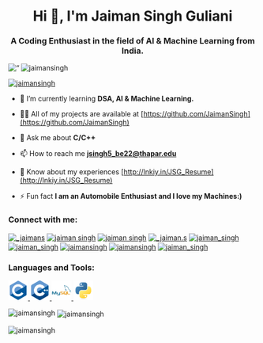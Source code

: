 <h1 align="center">Hi 👋, I'm Jaiman Singh Guliani</h1>
<h3 align="center">A Coding Enthusiast in the field of AI & Machine Learning from India.</h3>
<img align = “ right “ width = 400 alt= “ coding ” src = "![IMG_4366](https://github.com/JaimanSingh/JaimanSingh/assets/123560972/a01c86e9-40f8-4058-af51-1c829fcd897a)
"
<p align="left"> <img src="https://komarev.com/ghpvc/?username=jaimansingh&label=Profile%20views&color=0e75b6&style=flat" alt="jaimansingh" /> </p>

<p align="left"> <a href="https://github.com/ryo-ma/github-profile-trophy"><img src="https://github-profile-trophy.vercel.app/?username=jaimansingh" alt="jaimansingh" /></a> </p>

- 🌱 I’m currently learning **DSA, AI & Machine Learning.**

- 👨‍💻 All of my projects are available at [https://github.com/JaimanSingh](https://github.com/JaimanSingh)

- 💬 Ask me about **C/C++**

- 📫 How to reach me **jsingh5_be22@thapar.edu**

- 📄 Know about my experiences [http://lnkiy.in/JSG_Resume](http://lnkiy.in/JSG_Resume)

- ⚡ Fun fact **I am an Automobile Enthusiast and I love my Machines:)**

<h3 align="left">Connect with me:</h3>
<p align="left">
<a href="https://twitter.com/_jaimans" target="blank"><img align="center" src="https://raw.githubusercontent.com/rahuldkjain/github-profile-readme-generator/master/src/images/icons/Social/twitter.svg" alt="_jaimans" height="30" width="40" /></a>
<a href="https://linkedin.com/in/jaiman singh" target="blank"><img align="center" src="https://raw.githubusercontent.com/rahuldkjain/github-profile-readme-generator/master/src/images/icons/Social/linked-in-alt.svg" alt="jaiman singh" height="30" width="40" /></a>
<a href="https://fb.com/jaiman singh" target="blank"><img align="center" src="https://raw.githubusercontent.com/rahuldkjain/github-profile-readme-generator/master/src/images/icons/Social/facebook.svg" alt="jaiman singh" height="30" width="40" /></a>
<a href="https://instagram.com/_jaiman.s" target="blank"><img align="center" src="https://raw.githubusercontent.com/rahuldkjain/github-profile-readme-generator/master/src/images/icons/Social/instagram.svg" alt="_jaiman.s" height="30" width="40" /></a>
<a href="https://www.codechef.com/users/jaiman_singh" target="blank"><img align="center" src="https://cdn.jsdelivr.net/npm/simple-icons@3.1.0/icons/codechef.svg" alt="jaiman_singh" height="30" width="40" /></a>
<a href="https://codeforces.com/profile/jaiman_singh" target="blank"><img align="center" src="https://raw.githubusercontent.com/rahuldkjain/github-profile-readme-generator/master/src/images/icons/Social/codeforces.svg" alt="jaiman_singh" height="30" width="40" /></a>
<a href="https://www.leetcode.com/jaimansingh" target="blank"><img align="center" src="https://raw.githubusercontent.com/rahuldkjain/github-profile-readme-generator/master/src/images/icons/Social/leet-code.svg" alt="jaimansingh" height="30" width="40" /></a>
<a href="https://www.hackerearth.com/jaimansingh" target="blank"><img align="center" src="https://raw.githubusercontent.com/rahuldkjain/github-profile-readme-generator/master/src/images/icons/Social/hackerearth.svg" alt="jaimansingh" height="30" width="40" /></a>
<a href="https://www.topcoder.com/members/jaiman_singh" target="blank"><img align="center" src="https://raw.githubusercontent.com/rahuldkjain/github-profile-readme-generator/master/src/images/icons/Social/topcoder.svg" alt="jaiman_singh" height="30" width="40" /></a>
</p>

<h3 align="left">Languages and Tools:</h3>
<p align="left"> <a href="https://www.cprogramming.com/" target="_blank" rel="noreferrer"> <img src="https://raw.githubusercontent.com/devicons/devicon/master/icons/c/c-original.svg" alt="c" width="40" height="40"/> </a> <a href="https://www.w3schools.com/cpp/" target="_blank" rel="noreferrer"> <img src="https://raw.githubusercontent.com/devicons/devicon/master/icons/cplusplus/cplusplus-original.svg" alt="cplusplus" width="40" height="40"/> </a> <a href="https://www.mysql.com/" target="_blank" rel="noreferrer"> <img src="https://raw.githubusercontent.com/devicons/devicon/master/icons/mysql/mysql-original-wordmark.svg" alt="mysql" width="40" height="40"/> </a> <a href="https://www.python.org" target="_blank" rel="noreferrer"> <img src="https://raw.githubusercontent.com/devicons/devicon/master/icons/python/python-original.svg" alt="python" width="40" height="40"/> </a> </p>

<p><img align="left" src="https://github-readme-stats.vercel.app/api/top-langs?username=jaimansingh&show_icons=true&locale=en&layout=compact" alt="jaimansingh" /></p>

<p>&nbsp;<img align="center" src="https://github-readme-stats.vercel.app/api?username=jaimansingh&show_icons=true&locale=en" alt="jaimansingh" /></p>

<p><img align="center" src="https://github-readme-streak-stats.herokuapp.com/?user=jaimansingh&" alt="jaimansingh" /></p>
